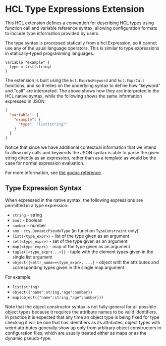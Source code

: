 # HCL Type Expressions Extension

This HCL extension defines a convention for describing HCL types using function
call and variable reference syntax, allowing configuration formats to include
type information provided by users.

The type syntax is processed statically from a hcl.Expression, so it cannot
use any of the usual language operators. This is similar to type expressions
in statically-typed programming languages.

```hcl
variable "example" {
  type = list(string)
}
```

The extension is built using the `hcl.ExprAsKeyword` and `hcl.ExprCall`
functions, and so it relies on the underlying syntax to define how "keyword"
and "call" are interpreted. The above shows how they are interpreted in
the HCL native syntax, while the following shows the same information
expressed in JSON:

```json
{
  "variable": {
    "example": {
      "type": "list(string)"
    }
  }
}
```

Notice that since we have additional contextual information that we intend
to allow only calls and keywords the JSON syntax is able to parse the given
string directly as an expression, rather than as a template as would be
the case for normal expression evaluation.

For more information, see [the godoc reference](http://godoc.org/github.com/hashicorp/hcl2/ext/typeexpr).

## Type Expression Syntax

When expressed in the native syntax, the following expressions are permitted
in a type expression:

* `string` - string
* `bool` - boolean
* `number` - number
* `any` - `cty.DynamicPseudoType` (in function `TypeConstraint` only)
* `list(<type_expr>)` - list of the type given as an argument
* `set(<type_expr>)` - set of the type given as an argument
* `map(<type_expr>)` - map of the type given as an argument
* `tuple([<type_exprs...>])` - tuple with the element types given in the single list argument
* `object({<attr_name>=<type_expr>, ...}` - object with the attributes and corresponding types given in the single map argument

For example:

* `list(string)`
* `object({"name":string,"age":number})`
* `map(object({"name":string,"age":number}))`

Note that the object constructor syntax is not fully-general for all possible
object types because it requires the attribute names to be valid identifiers.
In practice it is expected that any time an object type is being fixed for
type checking it will be one that has identifiers as its attributes; object
types with weird attributes generally show up only from arbitrary object
constructors in configuration files, which are usually treated either as maps
or as the dynamic pseudo-type.
